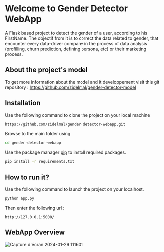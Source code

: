 # Welcome to Gender Detector WebApp

A Flask based project to detect the gender of a user, according to his FirstName.
The objectif from it is to correct the data related to gender, that encounter every data-driver company in the process of data analysis (profilling, churn prediction, defining persona, etc) or their marketing process.

## About the project's model

To get more information about the model and it developpement visit this git repository : https://github.com/zidelmal/gender-detector-model

## Installation

Use the following command to clone the project on your local machine
```bash
https://github.com/zidelmal/gender-detector-webapp.git
```
Browse to the main folder using
```bash
cd gender-detector-webapp
```

Use the package manager [pip](https://pip.pypa.io/en/stable/) to install required packages.

```bash
pip install -r requirements.txt
```

## How to run it?

Use the following command to launch the project on your localhost.

```bash
python app.py
```
Then enter the following url :
```
http://127.0.0.1:5000/
```

## WebApp Overview
![Capture d'écran 2024-01-29 111601](https://github.com/zidelmal/gender-detection-webapp/assets/88236219/50e26c76-05f7-4d82-97b2-76c94d62efa6)
